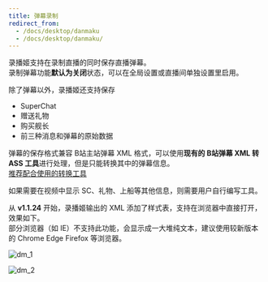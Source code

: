 ```yaml
---
title: 弹幕录制
redirect_from:
  - /docs/desktop/danmaku
  - /docs/desktop/danmaku/
---
```


录播姬支持在录制直播的同时保存直播弹幕。  
录制弹幕功能**默认为关闭**状态，可以在全局设置或直播间单独设置里启用。

除了弹幕以外，录播姬还支持保存

- SuperChat
- 赠送礼物
- 购买舰长
- 前三种消息和弹幕的原始数据

弹幕的保存格式兼容 B站主站弹幕 XML 格式，可以使用**现有的 B站弹幕 XML 转 ASS 工具**进行处理，但是只能转换其中的弹幕信息。  
[推荐配合使用的转换工具](/docs/basic/related/)

如果需要在视频中显示 SC、礼物、上船等其他信息，则需要用户自行编写工具。

从 **v1.1.24** 开始，录播姬输出的 XML 添加了样式表，支持在浏览器中直接打开，效果如下。  
部分浏览器（如 IE）不支持此功能，会显示成一大堆纯文本，建议使用较新版本的 Chrome Edge Firefox 等浏览器。

![dm_1](/img/docs_dm_1.png)

![dm_2](/img/docs_dm_2.png)
